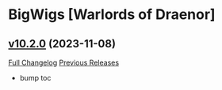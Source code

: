 # BigWigs [Warlords of Draenor]

## [v10.2.0](https://github.com/BigWigsMods/BigWigs_WarlordsOfDraenor/tree/v10.2.0) (2023-11-08)
[Full Changelog](https://github.com/BigWigsMods/BigWigs_WarlordsOfDraenor/compare/v10.1.2...v10.2.0) [Previous Releases](https://github.com/BigWigsMods/BigWigs_WarlordsOfDraenor/releases)

- bump toc  
